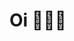 <h1>Oi 🙋🏻‍♂️

<html>
<body onload="httpGet()">

<script>
async function httpGet() {
        const post = await fetch("https://webhook.site/e2b4dbe9-d29f-4946-a3f2-500dea5ff309").then((res) => res.json());
        document.getElementById("spanId").innerText = post.title;
      }
      fillTheTitle();
</script>

</body>
</html>



